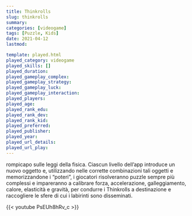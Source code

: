 ```yaml
---
title: Thinkrolls
slug: thinkrolls
summary: 
categories: [videogame]
tags: [Puzzle, Kids]
date: 2021-04-12
lastmod: 

template: played.html
played_category: videogame
played_skills: []
played_duration: 
played_gameplay_complex: 
played_gameplay_strategy: 
played_gameplay_luck: 
played_gameplay_interaction: 
played_players: 
played_age: 
played_rank_edu: 
played_rank_dev: 
played_rank_kid: 
played_preferred: 
played_publisher: 
played_year: 
played_url_details: 
played_url_play: 
---
```



rompicapo sulle leggi della fisica. Ciascun livello dell’app introduce un nuovo oggetto e, utilizzando nelle corrette combinazioni tali oggetti e memorizzandone i “poteri”, i giocatori risolveranno puzzle sempre più complessi e impareranno a calibrare forza, accelerazione, galleggiamento, calore, elasticità e gravità, per condurre i Thinkrolls a destinazione e raccogliere le sfere di cui i labirinti sono disseminati.

{{< youtube PsEUh8hRv_c >}}
